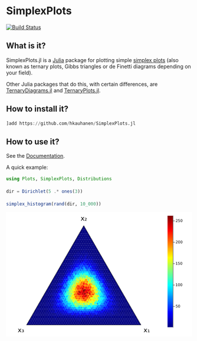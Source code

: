 # SimplexPlots

[![Build Status](https://github.com/hkauhanen/SimplexPlots.jl/actions/workflows/CI.yml/badge.svg?branch=main)](https://github.com/hkauhanen/SimplexPlots.jl/actions/workflows/CI.yml?query=branch%3Amain)


## What is it?

SimplexPlots.jl is a [Julia](https://julialang.org) package for plotting simple [simplex plots](https://en.wikipedia.org/wiki/Ternary_plot) (also known as ternary plots, Gibbs triangles or de Finetti diagrams depending on your field).

Other Julia packages that do this, with certain differences, are [TernaryDiagrams.jl](https://github.com/stelmo/TernaryDiagrams.jl) and [TernaryPlots.jl](https://github.com/jacobusmmsmit/TernaryPlots.jl).


## How to install it?

```julia
]add https://github.com/hkauhanen/SimplexPlots.jl
```

## How to use it?

See the [Documentation](https://hkauhanen.github.io/SimplexPlots.jl).

A quick example:

```julia
using Plots, SimplexPlots, Distributions

dir = Dirichlet(5 .* ones(3))

simplex_histogram(rand(dir, 10_000))
```

![](histo2.png)


